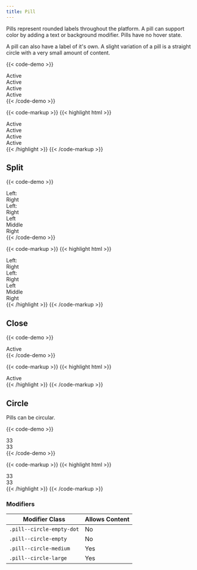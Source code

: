 ```yaml
---
title: Pill
---
```


Pills represent rounded labels throughout the platform.
A pill can support color by adding a text or background modifier.
Pills have no hover state.

A pill can also have a label of it's own.
A slight variation of a pill is a straight circle with a very small amount of content.

{{< code-demo >}}
<div class="pill">
  Active
</div>
<div class="pill text-white background-navy">
  Active
</div>
<div class="pill text-white background-skyblue">
  Active
</div>
<div class="pill text-white background-salmon">
  Active
</div>
{{< /code-demo >}}

{{< code-markup >}}
{{< highlight html >}}
<div class="pill">
  Active
</div>
<div class="pill text-white background-navy">
  Active
</div>
<div class="pill text-white background-skyblue">
  Active
</div>
<div class="pill text-white background-salmon">
  Active
</div>
{{< /highlight >}}
{{< /code-markup >}}

## Split

{{< code-demo >}}
<div class="pill pill--split">
  <div class="pill__label">Left:</div>
  <div class="pill__content">Right</div>
</div>
<div class="pill pill--split text-white background-peach">
  <div class="pill__label text-brown">Left:</div>
  <div class="pill__content">Right</div>
</div>
<div class="pill pill--split text-white background-navy">
  <div class="pill__content background-salmon">Left</div>
  <div class="pill__content background-olive">Middle</div>
  <div class="pill__content background-skyblue">Right</div>
</div>
{{< /code-demo >}}

{{< code-markup >}}
{{< highlight html >}}
<div class="pill pill--split">
  <div class="pill__label">Left:</div>
  <div class="pill__content">Right</div>
</div>
<div class="pill pill--split text-white background-peach">
  <div class="pill__label text-brown">Left:</div>
  <div class="pill__content">Right</div>
</div>
<div class="pill pill--split text-white background-navy">
  <div class="pill__content background-salmon">Left</div>
  <div class="pill__content background-olive">Middle</div>
  <div class="pill__content background-skyblue">Right</div>
</div>
{{< /highlight >}}
{{< /code-markup >}}

## Close

{{< code-demo >}}
<div class="pill">
 <div class="pill__close"><i class="pi-times-solid text-salmon"></i></div>
  Active
</div>
{{< /code-demo >}}

{{< code-markup >}}
{{< highlight html >}}
<div class="pill">
 <div class="pill__close"><i class="pi-times-solid text-salmon"></i></div>
  Active
</div>
{{< /highlight >}}
{{< /code-markup >}}

## Circle

Pills can be circular.

{{< code-demo >}}
<div class="pill pill--circle">
  33
</div>
<div class="pill pill--circle text-white background-salmon">
  33
</div>
{{< /code-demo >}}

{{< code-markup >}}
{{< highlight html >}}
<div class="pill pill--circle">
  33
</div>
<div class="pill pill--circle text-white background-salmon">
  33
</div>
{{< /highlight >}}
{{< /code-markup >}}

<section class="p-0 mb-4">
  <h3>Modifiers</h3>
  <table borders="1" class="table modifiers table--no-hover">
    <thead>
      <tr>
        <th>Modifier Class</th>
        <th>Allows Content</th>
      </tr>
    </thead>
    <tbody>
      <tr>
        <td data-label="Modifier Class"><code>.pill--circle-empty-dot</code></td>
        <td data-label="Allows Content">No</td>
      </tr>
      <tr>
        <td data-label="Modifier Class"><code>.pill--circle-empty</code></td>
        <td data-label="Allows Content">No</td>
      </tr>
      <tr>
        <td data-label="Modifier Class"><code>.pill--circle-medium</code></td>
        <td data-label="Allows Content">Yes</td>
      </tr>
      <tr>
        <td data-label="Modifier Class"><code>.pill--circle-large</code></td>
        <td data-label="Allows Content">Yes</td>
      </tr>
    </tbody>
  </table>
</section>